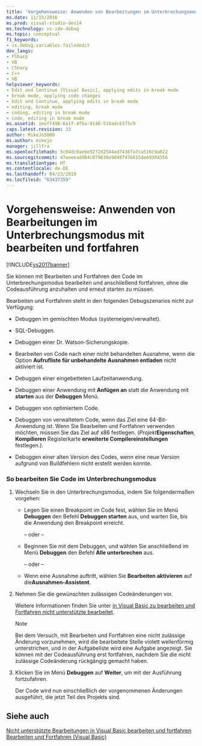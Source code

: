 ```yaml
---
title: 'Vorgehensweise: Anwenden von Bearbeitungen im Unterbrechungsmodus mit bearbeiten und fortfahren | Microsoft-Dokumentation'
ms.date: 11/15/2016
ms.prod: visual-studio-dev14
ms.technology: vs-ide-debug
ms.topic: conceptual
f1_keywords:
- vs.debug.variables.failededit
dev_langs:
- FSharp
- VB
- CSharp
- C++
- VB
helpviewer_keywords:
- Edit and Continue [Visual Basic], applying edits in break mode
- break mode, applying code changes
- Edit and Continue, applying edits in break mode
- editing, break mode
- coding, editing in break mode
- code, editing in break mode
ms.assetid: 1eef7498-6a1f-4fba-8146-510adc6375c9
caps.latest.revision: 33
author: MikeJo5000
ms.author: mikejo
manager: jillfra
ms.openlocfilehash: 5c04dc0ae6e5272d2544ad7436fa7ca516c9a022
ms.sourcegitcommit: 47eeeeadd84c879636e9d48747b615de69384356
ms.translationtype: HT
ms.contentlocale: de-DE
ms.lasthandoff: 04/23/2019
ms.locfileid: "63437359"
---
```

# <a name="how-to-apply-edits-in-break-mode-with-edit-and-continue"></a>Vorgehensweise: Anwenden von Bearbeitungen im Unterbrechungsmodus mit bearbeiten und fortfahren
[!INCLUDE[vs2017banner](../includes/vs2017banner.md)]

Sie können mit Bearbeiten und Fortfahren den Code im Unterbrechungsmodus bearbeiten und anschließend fortfahren, ohne die Codeausführung anzuhalten und erneut starten zu müssen.  
  
 Bearbeiten und Fortfahren steht in den folgenden Debugszenarios nicht zur Verfügung:  
  
- Debuggen im gemischten Modus (systemeigen/verwaltet).  
  
- SQL-Debuggen.  
  
- Debuggen einer Dr. Watson-Sicherungskopie.  
  
- Bearbeiten von Code nach einer nicht behandelten Ausnahme, wenn die Option **Aufrufliste für unbehandelte Ausnahmen entladen** nicht aktiviert ist.  
  
- Debuggen einer eingebetteten Laufzeitanwendung.  
  
- Debuggen einer Anwendung mit **Anfügen an** statt die Anwendung mit **starten** aus der **Debuggen** Menü.  
  
- Debuggen von optimiertem Code.  
  
- Debuggen von verwaltetem Code, wenn das Ziel eine 64-Bit-Anwendung ist. Wenn Sie Bearbeiten und Fortfahren verwenden möchten, müssen Sie das Ziel auf x86 festlegen. (_Projekt_**Eigenschaften**, **Kompilieren** Registerkarte **erweiterte Compilereinstellungen** festlegen.).  
  
- Debuggen einer alten Version des Codes, wenn eine neue Version aufgrund von Buildfehlern nicht erstellt werden konnte.  
  
### <a name="to-edit-code-in-break-mode"></a>So bearbeiten Sie Code im Unterbrechungsmodus  
  
1. Wechseln Sie in den Unterbrechungsmodus, indem Sie folgendermaßen vorgehen:  
  
    - Legen Sie einen Breakpoint im Code fest, wählen Sie im Menü **Debuggen** den Befehl **Debuggen starten** aus, und warten Sie, bis die Anwendung den Breakpoint erreicht.  
  
         – oder –  
  
    - Beginnen Sie mit dem Debuggen, und wählen Sie anschließend im Menü **Debuggen** den Befehl **Alle unterbrechen** aus.  
  
         – oder –  
  
    - Wenn eine Ausnahme auftritt, wählen Sie **Bearbeiten aktivieren** auf die**Ausnahmen-Assistent**.  
  
2. Nehmen Sie die gewünschten zulässigen Codeänderungen vor.  
  
     Weitere Informationen finden Sie unter [in Visual Basic zu bearbeiten und Fortfahren nicht unterstützte bearbeitet](../debugger/unsupported-edits-in-visual-basic-edit-and-continue.md).  
  
    > [!NOTE]
    > Bei dem Versuch, mit Bearbeiten und Fortfahren eine nicht zulässige Änderung vorzunehmen, wird die bearbeitete Stelle violett wellenförmig unterstrichen, und in der Aufgabeliste wird eine Aufgabe angezeigt. Sie können mit der Codeausführung erst fortfahren, nachdem Sie die nicht zulässige Codeänderung rückgängig gemacht haben.  
  
3. Klicken Sie im Menü **Debuggen** auf **Weiter**, um mit der Ausführung fortzufahren.  
  
     Der Code wird nun einschließlich der vorgenommenen Änderungen ausgeführt, die jetzt Teil des Projekts sind.  
  
## <a name="see-also"></a>Siehe auch  
 [Nicht unterstützte Bearbeitungen in Visual Basic bearbeiten und fortfahren](../debugger/unsupported-edits-in-visual-basic-edit-and-continue.md)   
 [Bearbeiten und Fortfahren (Visual Basic)](../debugger/edit-and-continue-visual-basic.md)
